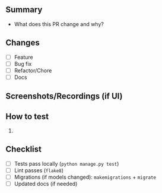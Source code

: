 ## Summary

- What does this PR change and why?

## Changes

- [ ] Feature
- [ ] Bug fix
- [ ] Refactor/Chore
- [ ] Docs

## Screenshots/Recordings (if UI)

## How to test

1. 

## Checklist

- [ ] Tests pass locally (`python manage.py test`)
- [ ] Lint passes (`flake8`)
- [ ] Migrations (if models changed): `makemigrations` + `migrate`
- [ ] Updated docs (if needed)
